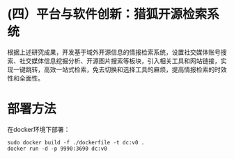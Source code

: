 # (四）平台与软件创新：猎狐开源检索系统
根据上述研究成果，开发基于域外开源信息的情报检索系统，设置社交媒体账号搜索、社交媒体信息挖掘分析、开源图片搜索等板块，引入相关工具和网站链接，实现一键跳转，高效一站式检索，免去切换和选择工具的麻烦，提高情报检索的时效性和全面性。

# 部署方法

在docker环境下部署：

```text
sudo docker build -f ./dockerfile -t dc:v0 .
docker run -d -p 9990:3690 dc:v0 
```
